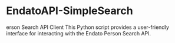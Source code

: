 # EndatoAPI-SimpleSearch
erson Search API Client  This Python script provides a user-friendly interface for interacting with the Endato Person Search API. 
